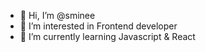- 👋 Hi, I’m @sminee
- 👀 I’m interested in Frontend developer
- 🌱 I’m currently learning Javascript & React


<!---
sminee/sminee is a ✨ special ✨ repository because its `README.md` (this file) appears on your GitHub profile.
You can click the Preview link to take a look at your changes.
--->
